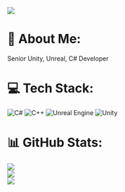 [![](https://visitcount.itsvg.in/api?id=melarvrdev&icon=0&color=0)](https://visitcount.itsvg.in)


# 💫 About Me:
Senior Unity, Unreal, C# Developer<br>


# 💻 Tech Stack:
![C#](https://img.shields.io/badge/c%23-%23239120.svg?style=flat&logo=c-sharp&logoColor=white) ![C++](https://img.shields.io/badge/c++-%2300599C.svg?style=flat&logo=c%2B%2B&logoColor=white) ![Unreal Engine](https://img.shields.io/badge/unrealengine-%23313131.svg?style=flat&logo=unrealengine&logoColor=white) ![Unity](https://img.shields.io/badge/unity-%23000000.svg?style=flat&logo=unity&logoColor=white)


# 📊 GitHub Stats:
![](https://github-readme-stats.vercel.app/api?username=melarvrdev&theme=radical&hide_border=false&include_all_commits=false&count_private=false)<br/>
![](https://github-readme-streak-stats.herokuapp.com/?user=melarvrdev&theme=radical&hide_border=false)<br/>
![](https://github-readme-stats.vercel.app/api/top-langs/?username=melarvrdev&theme=radical&hide_border=false&include_all_commits=false&count_private=false&layout=compact)
